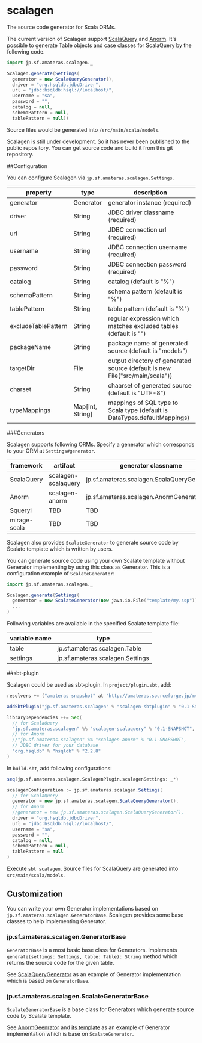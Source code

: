 scalagen
========

The source code generator for Scala ORMs.

The current version of Scalagen support [ScalaQuery](http://scalaquery.org/) and [Anorm](http://www.playframework.org/modules/scala-0.9.1/anorm).
It's possible to generate Table objects and case classes for ScalaQuery by the following code.

```scala
import jp.sf.amateras.scalagen._

Scalagen.generate(Settings(
  generator = new ScalaQueryGenerator(),
  driver = "org.hsqldb.jdbcDriver",
  url = "jdbc:hsqldb:hsql://localhost/",
  username = "sa",
  password = "",
  catalog = null,
  schemaPattern = null,
  tablePattern = null))
```

Source files would be generated into ```/src/main/scala/models```.

Scalagen is still under development. So it has never been published to the public repository.
You can get source code and build it from this git repository.

##Configuration

You can configure Scalagen via ```jp.sf.amateras.scalagen.Settings```.

property           | type            | description
-------------------|-----------------|------------------------------------------------
generator          | Generator       | generator instance (required)
driver             | String          | JDBC driver classname (required)
url                | String          | JDBC connection url (required)
username           | String          | JDBC connection username (required)
password           | String          | JDBC connection password (required)
catalog            | String          | catalog (default is "%")
schemaPattern      | String          | schema pattern (default is "%")
tablePattern       | String          | table pattern (default is "%")
excludeTablePattern| String          | regular expression which matches excluded tables (default is "")
packageName        | String          | package name of generated source (default is "models")
targetDir          | File            | output directory of generated source (default is new File("src/main/scala"))
charset            | String          | chaarset of generated source (default is "UTF-8")
typeMappings       | Map[Int, String]| mappings of SQL type to Scala type (default is DataTypes.defaultMappings)

###Generators

Scalagen supports following ORMs. Specify a generator which corresponds to your ORM at ```Settings#generator```.

framework    | artifact            | generator classname
-------------|---------------------|------------------------------------------------
ScalaQuery   | scalagen-scalaquery | jp.sf.amateras.scalagen.ScalaQueryGenerator
Anorm        | scalagen-anorm      | jp.sf.amateras.scalagen.AnormGenerator
Squeryl      | TBD                 | TBD
mirage-scala | TBD                 | TBD

Scalagen also provides ```ScalateGenerator``` to generate source code by Scalate template which is written by users.

You can generate source code using your own Scalate template without Generator implementing by using this class as Generator.
This is a configuration example of ```ScalateGenerator```:

```scala
import jp.sf.amateras.scalagen._

Scalagen.generate(Settings(
  generator = new ScalateGenerator(new java.io.File("template/my.ssp")),
  ...
)
```

Following variables are available in the specified Scalate template file:

variable name | type                        
--------------|--------------------------------
table         |jp.sf.amateras.scalagen.Table
settings      |jp.sf.amateras.scalagen.Settings

##sbt-plugin

Scalagen could be used as sbt-plugin. In ```project/plugin.sbt```, add:

```scala
resolvers += ("amateras snapshot" at "http://amateras.sourceforge.jp/mvn-snapshot/")

addSbtPlugin("jp.sf.amateras.scalagen" % "scalagen-sbtplugin" % "0.1-SNAPSHOT")

libraryDependencies ++= Seq(
  // for ScalaQuery
  "jp.sf.amateras.scalagen" %% "scalagen-scalaquery" % "0.1-SNAPSHOT",
  // for Anorm
  //"jp.sf.amateras.scalagen" %% "scalagen-anorm" % "0.1-SNAPSHOT",
  // JDBC driver for your database
  "org.hsqldb" % "hsqldb" % "2.2.8"
)
```

In ```build.sbt```, add following configurations:

```scala
seq(jp.sf.amateras.scalagen.ScalagenPlugin.scalagenSettings: _*)

scalagenConfiguration := jp.sf.amateras.scalagen.Settings(
  // for ScalaQuery
  generator = new jp.sf.amateras.scalagen.ScalaQueryGenerator(),
  // for Anorm
  //generator = new jp.sf.amateras.scalagen.ScalaQueryGenerator(),
  driver = "org.hsqldb.jdbcDriver",
  url = "jdbc:hsqldb:hsql://localhost/",
  username = "sa",
  password = "",
  catalog = null,
  schemaPattern = null,
  tablePattern = null
)
```

Execute ```sbt scalagen```. Source files for ScalaQuery are generated into ```src/main/scala/models```.

## Customization

You can write your own Generator implementations based on ```jp.sf.amateras.scalagen.GeneratorBase```.
Scalagen provides some base classes to help implementing Generator.

### jp.sf.amateras.scalagen.GeneratorBase

```GeneratorBase``` is a most basic base class for Generators. Implements ```generate(settings: Settings, table: Table): String``` method 
which returns the source code for the given table.

See [ScalaQueryGenerator](https://github.com/takezoe/scalagen/blob/master/scalaquery/src/main/scala/jp/sf/amateras/scalagen/ScalaQueryGenerator.scala)
as an example of Generator implementation which is based on ```GeneratorBase```.

### jp.sf.amateras.scalagen.ScalateGeneratorBase

```ScalateGeneratorBase``` is a base class for Generators which generate source code by Scalate template.

See [AnormGeenrator](https://github.com/takezoe/scalagen/blob/master/anorm/src/main/scala/jp/sf/amateras/scalagen/AnormGenerator.scala) and
[its template](https://github.com/takezoe/scalagen/blob/master/anorm/src/main/resources/jp/sf/amateras/scalagen/AnormGenerator.ssp) 
as an example of Generator implementation which is base on ```ScalateGenerator```.
